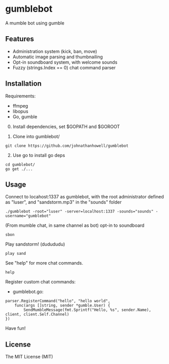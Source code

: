 # gumblebot
A mumble bot using gumble

Features
------------
- Administration system (kick, ban, move)
- Automatic image parsing and thumbnailing
- Opt-in soundboard system, with welcome sounds
- Fuzzy (strings.Index == 0) chat command parser

Installation
-----------
Requirements:
- ffmpeg
- libopus
- Go, gumble

0. Install dependencies, set $GOPATH and $GOROOT

1. Clone into gumblebot/
```
git clone https://github.com/johnathanhowell/gumblebot
```
2. Use go to install go deps
```
cd gumblebot/
go get ./...
```
Usage
-----------
Connect to locahost:1337 as gumblebot, with the root administrator defined as "luser", and "sandstorm.mp3" in the "sounds" folder
```
./gumblebot -root="luser" -server=localhost:1337 -sounds="sounds" -username="gumblebot"
```

(From mumble chat, in same channel as bot) opt-in to soundboard 
```
sbon
```
Play sandstorm! (dudududu)
```
play sand
```
See "help" for more chat commands.
```
help
```

Register custom chat commands:
- gumblebot.go:
```
parser.RegisterCommand("hello", "hello world",
	func(args []string, sender *gumble.User) {
		SendMumbleMessage(fmt.Sprintf("Hello, %s", sender.Name), client, client.Self.Channel)
})
```
Have fun!

License
-----------
The MIT License (MIT)
